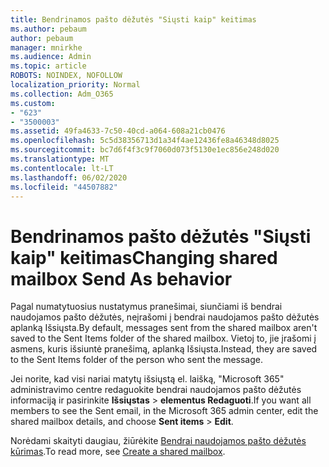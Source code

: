 ```yaml
---
title: Bendrinamos pašto dėžutės "Siųsti kaip" keitimas
ms.author: pebaum
author: pebaum
manager: mnirkhe
ms.audience: Admin
ms.topic: article
ROBOTS: NOINDEX, NOFOLLOW
localization_priority: Normal
ms.collection: Adm_O365
ms.custom:
- "623"
- "3500003"
ms.assetid: 49fa4633-7c50-40cd-a064-608a21cb0476
ms.openlocfilehash: 5c5d38356713d1a34f4ae12436fe8a46348d8025
ms.sourcegitcommit: bc7d6f4f3c9f7060d073f5130e1ec856e248d020
ms.translationtype: MT
ms.contentlocale: lt-LT
ms.lasthandoff: 06/02/2020
ms.locfileid: "44507882"
---
```

# <a name="changing-shared-mailbox-send-as-behavior"></a><span data-ttu-id="3dc82-102">Bendrinamos pašto dėžutės "Siųsti kaip" keitimas</span><span class="sxs-lookup"><span data-stu-id="3dc82-102">Changing shared mailbox Send As behavior</span></span>

<span data-ttu-id="3dc82-103">Pagal numatytuosius nustatymus pranešimai, siunčiami iš bendrai naudojamos pašto dėžutės, neįrašomi į bendrai naudojamos pašto dėžutės aplanką Išsiųsta.</span><span class="sxs-lookup"><span data-stu-id="3dc82-103">By default, messages sent from the shared mailbox aren't saved to the Sent Items folder of the shared mailbox.</span></span> <span data-ttu-id="3dc82-104">Vietoj to, jie įrašomi į asmens, kuris išsiuntė pranešimą, aplanką Išsiųsta.</span><span class="sxs-lookup"><span data-stu-id="3dc82-104">Instead, they are saved to the Sent Items folder of the person who sent the message.</span></span>
  
<span data-ttu-id="3dc82-105">Jei norite, kad visi nariai matytų išsiųstą el. laišką, "Microsoft 365" administravimo centre redaguokite bendrai naudojamos pašto dėžutės informaciją ir pasirinkite **Išsiųstas** \> **elementus Redaguoti**.</span><span class="sxs-lookup"><span data-stu-id="3dc82-105">If you want all members to see the Sent email, in the Microsoft 365 admin center, edit the shared mailbox details, and choose **Sent items** \> **Edit**.</span></span>
  
<span data-ttu-id="3dc82-106">Norėdami skaityti daugiau, žiūrėkite [Bendrai naudojamos pašto dėžutės kūrimas](https://docs.microsoft.com/microsoft-365/admin/email/create-a-shared-mailbox).</span><span class="sxs-lookup"><span data-stu-id="3dc82-106">To read more, see [Create a shared mailbox](https://docs.microsoft.com/microsoft-365/admin/email/create-a-shared-mailbox).</span></span>
  